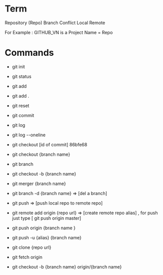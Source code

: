 # Term

Repository (Repo)
Branch
Conflict
Local
Remote

For Example : GITHUB_VN is a Project Name = Repo 

# Commands

- git init
- git status
- git add
- git add . 
- git reset
- git commit
- git log
- git log --oneline
- git checkout [id of commit] 86bfe68
- git checkout {branch name}
- git branch
- git checkout -b {branch name}
- git merger {branch name}
- git branch -d {branch name} => [del a branch]

- git push => [push local repo to remote repo]

- git remote add origin {repo url}  => [create remote repo alias] , for push just type [ git push origin master]
 
- git push origin {branch name }
- git push -u {alias} {branch name}
- git clone {repo url}
- git fetch origin
- git checkout -b {branch name} origin/{branch name}